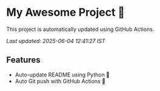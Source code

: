 # My Awesome Project 🚀

This project is automatically updated using GitHub Actions.

_Last updated: 2025-06-04 12:41:27 IST_

## Features
- Auto-update README using Python 🐍
- Auto Git push with GitHub Actions 🤖
